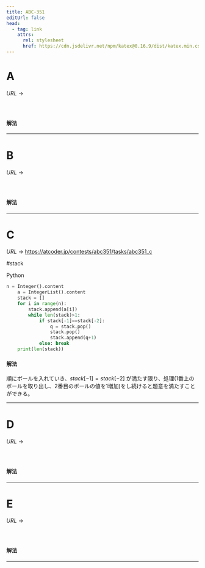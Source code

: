 ```yaml
---
title: ABC-351
editUrl: false
head:
  - tag: link
    attrs:
      rel: stylesheet
      href: https://cdn.jsdelivr.net/npm/katex@0.16.9/dist/katex.min.css
---
```


# A

$URL\:\to$

#

```python
```

#### 解法

***

# B

$URL\:\to$

#

```python
```

#### 解法

***

# C

$URL\:\to$ <https://atcoder.jp/contests/abc351/tasks/abc351_c>

 <span class="sl-obs-tag">#stack</span>

Python

```python
n = Integer().content
    a = IntegerList().content
    stack = []
    for i in range(n):
        stack.append(a[i])
        while len(stack)>1:
            if stack[-1]==stack[-2]:
                q = stack.pop()
                stack.pop()
                stack.append(q+1)
            else: break
    print(len(stack))
```

#### 解法

順にボールを入れていき、$stack[-1] = stack[-2]$ が満たす限り、処理($1$番上のボールを取り出し、$2$番目のボールの値を$1$増加)をし続けると題意を満たすことができる。

***

# D

$URL\:\to$

#

```python
```

#### 解法

***

# E

$URL\:\to$

#

```python
```

#### 解法

***
